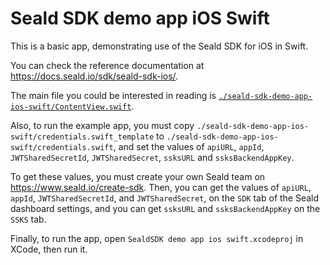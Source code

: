 # Seald SDK demo app iOS Swift

This is a basic app, demonstrating use of the Seald SDK for iOS in Swift.

You can check the reference documentation at <https://docs.seald.io/sdk/seald-sdk-ios/>.

The main file you could be interested in reading is [`./seald-sdk-demo-app-ios-swift/ContentView.swift`](./seald-sdk-demo-app-ios-swift/ContentView.swift).

Also, to run the example app, you must copy `./seald-sdk-demo-app-ios-swift/credentials.swift_template` to `./seald-sdk-demo-app-ios-swift/credentials.swift`, and set
the values of `apiURL`, `appId`, `JWTSharedSecretId`, `JWTSharedSecret`, `ssksURL` and `ssksBackendAppKey`.

To get these values, you must create your own Seald team on <https://www.seald.io/create-sdk>. Then, you can get the
values of `apiURL`, `appId`, `JWTSharedSecretId`, and `JWTSharedSecret`, on the `SDK` tab of the Seald dashboard
settings, and you can get `ssksURL` and `ssksBackendAppKey` on the `SSKS` tab.

Finally, to run the app, open `SealdSDK demo app ios swift.xcodeproj` in XCode, then run it.
